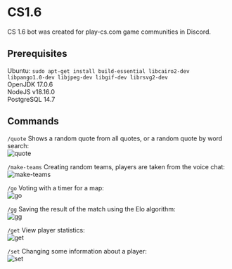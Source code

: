 # CS1.6
CS 1.6 bot was created for play-cs.com game communities in Discord.
## Prerequisites
Ubuntu: ```sudo apt-get install build-essential libcairo2-dev libpango1.0-dev libjpeg-dev libgif-dev librsvg2-dev```\
OpenJDK 17.0.6\
NodeJS v18.16.0\
PostgreSQL 14.7
## Commands
`/quote` Shows a random quote from all quotes, or a random quote by word search:\
![quote](https://github.com/mrquaketotheworld/CS1.6/assets/53916002/fcb7fee7-821b-4370-8e60-5df48b60b126)

`/make-teams` Creating random teams, players are taken from the voice chat:\
![make-teams](https://github.com/mrquaketotheworld/CS1.6/assets/53916002/93a09e81-d031-4120-8129-821b90895817)

`/go` Voting with a timer for a map:\
![go](https://github.com/mrquaketotheworld/CS1.6/assets/53916002/458e7475-2401-477e-96d5-1b17066a968d)

`/gg` Saving the result of the match using the Elo algorithm:\
![gg](https://github.com/mrquaketotheworld/CS1.6/assets/53916002/4548575f-3b7f-43f2-b509-bb5a51e99c0c)

`/get` View player statistics:\
![get](https://github.com/mrquaketotheworld/CS1.6/assets/53916002/ef1e28da-6f47-4689-97c1-904e50fbf905)

`/set` Changing some information about a player:\
![set](https://github.com/mrquaketotheworld/CS1.6/assets/53916002/85592752-25f8-4610-920f-9aa9f5f5e4f1)
